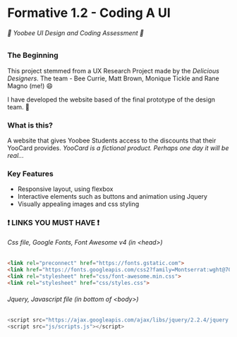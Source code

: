# Formative 1.2 - Coding A UI
###### :space_invader: Yoobee UI Design and Coding Assessment :space_invader:



### The Beginning
This project stemmed from a UX Research Project made by the _Delicious Designers_. The team - Bee Currie, Matt Brown, Monique Tickle and Rane Magno (me!) :smile:

I have developed the website based of the final prototype of the design team. :clap:



### What is this?
A website that gives Yoobee Students access to the discounts that their YooCard provides. _YooCard is a fictional product. Perhaps one day it will be real..._



### Key Features
- Responsive layout, using flexbox
- Interactive elements such as buttons and animation using Jquery
- Visually appealing images and css styling



### :exclamation: LINKS YOU MUST HAVE :exclamation:

###### Css file, Google Fonts, Font Awesome v4 (in \<head\>)
```html
<link rel="preconnect" href="https://fonts.gstatic.com">
<link href="https://fonts.googleapis.com/css2?family=Montserrat:wght@700&display=swap" rel="stylesheet">
<link rel="stylesheet" href="css/font-awesome.min.css">
<link rel="stylesheet" href="css/styles.css">
```

###### Jquery, Javascript file (in bottom of \<body\>)
``` javascript
<script src="https://ajax.googleapis.com/ajax/libs/jquery/2.2.4/jquery.min.js"></script>
<script src="js/scripts.js"></script>
```
